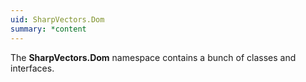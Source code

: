 ```yaml
---
uid: SharpVectors.Dom
summary: *content
---
```

The **SharpVectors.Dom** namespace contains a bunch of classes and interfaces.
